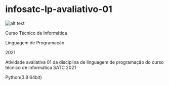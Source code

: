 # infosatc-lp-avaliativo-01
![alt text](https://www1.satc.edu.br/portais/alunos/assets/img/logoSatc.png)
<p>Curso Técnico de Informática</p>
<p>Linguagem de Programação</p>
<p>2021</p>
 <p>Atividade avaliativa 01 da disciplina de linguagem de programação do curso técnico de informática SATC 2021</p>
 <p>Python(3.8 64bit)</p>
